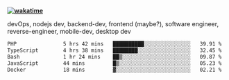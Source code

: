 **[![wakatime](https://wakatime.com/badge/user/87646243-158a-4241-a3cb-668e1fa2dbb8.svg)](https://wakatime.com/@87646243-158a-4241-a3cb-668e1fa2dbb8?style=plastic)**


devOps, nodejs dev, backend-dev, frontend (maybe?), software engineer, reverse-engineer, mobile-dev, desktop dev

<!--START_SECTION:waka-->

```txt
PHP               5 hrs 42 mins   ██████████░░░░░░░░░░░░░░░   39.91 %
TypeScript        4 hrs 38 mins   ████████░░░░░░░░░░░░░░░░░   32.45 %
Bash              1 hr 24 mins    ██▒░░░░░░░░░░░░░░░░░░░░░░   09.87 %
JavaScript        44 mins         █▒░░░░░░░░░░░░░░░░░░░░░░░   05.23 %
Docker            18 mins         ▓░░░░░░░░░░░░░░░░░░░░░░░░   02.21 %
```

<!--END_SECTION:waka-->
